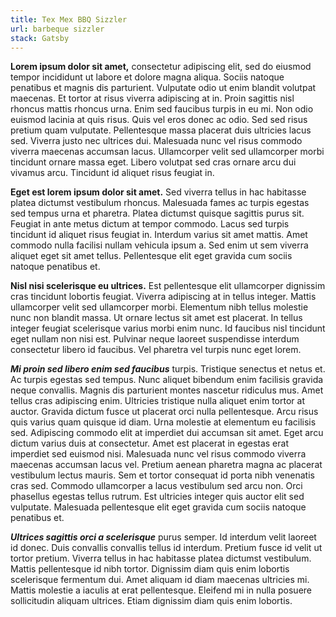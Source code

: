 ```yaml
---
title: Tex Mex BBQ Sizzler
url: barbeque sizzler
stack: Gatsby
---
```


**Lorem ipsum dolor sit amet,** consectetur adipiscing elit, sed do eiusmod tempor incididunt ut labore et dolore magna aliqua. Sociis natoque penatibus et magnis dis parturient. Vulputate odio ut enim blandit volutpat maecenas. Et tortor at risus viverra adipiscing at in. Proin sagittis nisl rhoncus mattis rhoncus urna. Enim sed faucibus turpis in eu mi. Non odio euismod lacinia at quis risus. Quis vel eros donec ac odio. Sed sed risus pretium quam vulputate. Pellentesque massa placerat duis ultricies lacus sed. Viverra justo nec ultrices dui. Malesuada nunc vel risus commodo viverra maecenas accumsan lacus. Ullamcorper velit sed ullamcorper morbi tincidunt ornare massa eget. Libero volutpat sed cras ornare arcu dui vivamus arcu. Tincidunt id aliquet risus feugiat in.

**Eget est lorem ipsum dolor sit amet.** Sed viverra tellus in hac habitasse platea dictumst vestibulum rhoncus. Malesuada fames ac turpis egestas sed tempus urna et pharetra. Platea dictumst quisque sagittis purus sit. Feugiat in ante metus dictum at tempor commodo. Lacus sed turpis tincidunt id aliquet risus feugiat in. Interdum varius sit amet mattis. Amet commodo nulla facilisi nullam vehicula ipsum a. Sed enim ut sem viverra aliquet eget sit amet tellus. Pellentesque elit eget gravida cum sociis natoque penatibus et.

**Nisl nisi scelerisque eu ultrices.** Est pellentesque elit ullamcorper dignissim cras tincidunt lobortis feugiat. Viverra adipiscing at in tellus integer. Mattis ullamcorper velit sed ullamcorper morbi. Elementum nibh tellus molestie nunc non blandit massa. Ut ornare lectus sit amet est placerat. In tellus integer feugiat scelerisque varius morbi enim nunc. Id faucibus nisl tincidunt eget nullam non nisi est. Pulvinar neque laoreet suspendisse interdum consectetur libero id faucibus. Vel pharetra vel turpis nunc eget lorem.

***Mi proin sed libero enim sed faucibus*** turpis. Tristique senectus et netus et. Ac turpis egestas sed tempus. Nunc aliquet bibendum enim facilisis gravida neque convallis. Magnis dis parturient montes nascetur ridiculus mus. Amet tellus cras adipiscing enim. Ultricies tristique nulla aliquet enim tortor at auctor. Gravida dictum fusce ut placerat orci nulla pellentesque. Arcu risus quis varius quam quisque id diam. Urna molestie at elementum eu facilisis sed. Adipiscing commodo elit at imperdiet dui accumsan sit amet. Eget arcu dictum varius duis at consectetur. Amet est placerat in egestas erat imperdiet sed euismod nisi. Malesuada nunc vel risus commodo viverra maecenas accumsan lacus vel. Pretium aenean pharetra magna ac placerat vestibulum lectus mauris. Sem et tortor consequat id porta nibh venenatis cras sed. Commodo ullamcorper a lacus vestibulum sed arcu non. Orci phasellus egestas tellus rutrum. Est ultricies integer quis auctor elit sed vulputate. Malesuada pellentesque elit eget gravida cum sociis natoque penatibus et.

***Ultrices sagittis orci a scelerisque*** purus semper. Id interdum velit laoreet id donec. Duis convallis convallis tellus id interdum. Pretium fusce id velit ut tortor pretium. Viverra tellus in hac habitasse platea dictumst vestibulum. Mattis pellentesque id nibh tortor. Dignissim diam quis enim lobortis scelerisque fermentum dui. Amet aliquam id diam maecenas ultricies mi. Mattis molestie a iaculis at erat pellentesque. Eleifend mi in nulla posuere sollicitudin aliquam ultrices. Etiam dignissim diam quis enim lobortis.